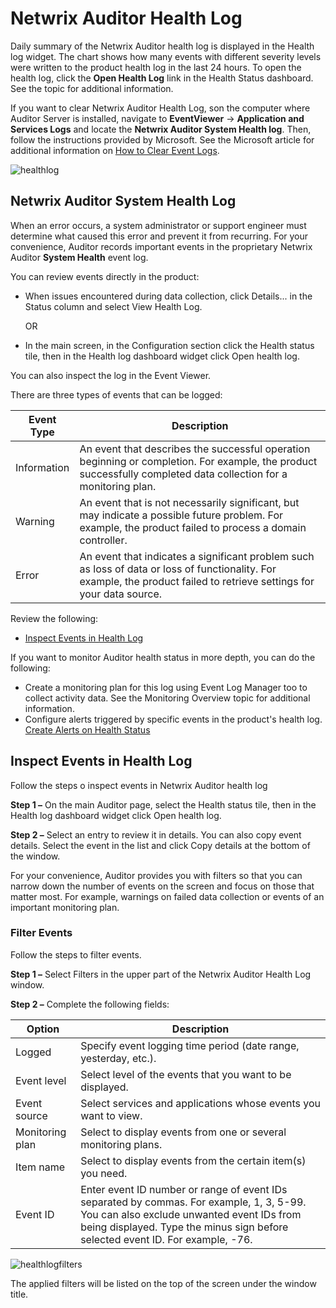 # Netwrix Auditor Health Log

Daily summary of the Netwrix Auditor health log is displayed in the Health log widget. The chart
shows how many events with different severity levels were written to the product health log in the
last 24 hours. To open the health log, click the **Open Health Log** link in the Health Status
dashboard. See the topic for additional information.

If you want to clear Netwrix Auditor Health Log, son the computer where Auditor Server is installed,
navigate to **EventViewer** -> **Application and Services Logs** and locate the **Netwrix Auditor
System Health log**. Then, follow the instructions provided by Microsoft. See the Microsoft article
for additional information on
[How to Clear Event Logs](https://learn.microsoft.com/en-us/host-integration-server/core/how-to-clear-event-logs1).

![healthlog](/img/versioned_docs/auditor_10.6/auditor/admin/healthstatus/dashboard/healthlog.webp)

## Netwrix Auditor System Health Log

When an error occurs, a system administrator or support engineer must determine what caused this
error and prevent it from recurring. For your convenience, Auditor records important events in the
proprietary Netwrix Auditor **System Health** event log.

You can review events directly in the product:

- When issues encountered during data collection, click Details... in the Status column and select
  View Health Log.

  OR

- In the main screen, in the Configuration section click the Health status tile, then in the Health
  log dashboard widget click Open health log.

You can also inspect the log in the Event Viewer.

There are three types of events that can be logged:

| Event Type  | Description                                                                                                                                                             |
| ----------- | ----------------------------------------------------------------------------------------------------------------------------------------------------------------------- |
| Information | An event that describes the successful operation beginning or completion. For example, the product successfully completed data collection for a monitoring plan.        |
| Warning     | An event that is not necessarily significant, but may indicate a possible future problem. For example, the product failed to process a domain controller.               |
| Error       | An event that indicates a significant problem such as loss of data or loss of functionality. For example, the product failed to retrieve settings for your data source. |

Review the following:

- [Inspect Events in Health Log](#inspect-events-in-health-log)

If you want to monitor Auditor health status in more depth, you can do the following:

- Create a monitoring plan for this log using Event Log Manager too to collect activity data. See
  the Monitoring Overview topic for additional information.
- Configure alerts triggered by specific events in the product's health log.
  [Create Alerts on Health Status](/docs/auditor/10.6/auditor/admin/alertsettings/createhealthstatus.md)

## Inspect Events in Health Log

Follow the steps o inspect events in Netwrix Auditor health log

**Step 1 –** On the main Auditor page, select the Health status tile, then in the Health log
dashboard widget click Open health log.

**Step 2 –** Select an entry to review it in details. You can also copy event details. Select the
event in the list and click Copy details at the bottom of the window.

For your convenience, Auditor provides you with filters so that you can narrow down the number of
events on the screen and focus on those that matter most. For example, warnings on failed data
collection or events of an important monitoring plan.

### Filter Events

Follow the steps to filter events.

**Step 1 –** Select Filters in the upper part of the Netwrix Auditor Health Log window.

**Step 2 –** Complete the following fields:

| Option          | Description                                                                                                                                                                                                             |
| --------------- | ----------------------------------------------------------------------------------------------------------------------------------------------------------------------------------------------------------------------- |
| Logged          | Specify event logging time period (date range, yesterday, etc.).                                                                                                                                                        |
| Event level     | Select level of the events that you want to be displayed.                                                                                                                                                               |
| Event source    | Select services and applications whose events you want to view.                                                                                                                                                         |
| Monitoring plan | Select to display events from one or several monitoring plans.                                                                                                                                                          |
| Item name       | Select to display events from the certain item(s) you need.                                                                                                                                                             |
| Event ID        | Enter event ID number or range of event IDs separated by commas. For example, 1, 3, 5-99. You can also exclude unwanted event IDs from being displayed. Type the minus sign before selected event ID. For example, -76. |

![healthlogfilters](/img/versioned_docs/auditor_10.6/auditor/admin/healthstatus/dashboard/healthlogfilters.webp)

The applied filters will be listed on the top of the screen under the window title.
